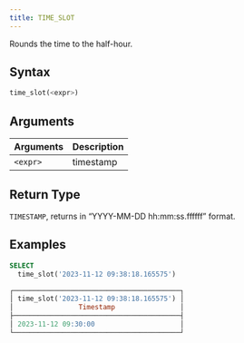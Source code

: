 ```yaml
---
title: TIME_SLOT
---
```


Rounds the time to the half-hour.
## Syntax

```sql
time_slot(<expr>)
```

## Arguments

| Arguments   | Description |
| ----------- | ----------- |
| `<expr>`    | timestamp   |

## Return Type

`TIMESTAMP`, returns in “YYYY-MM-DD hh:mm:ss.ffffff” format.

## Examples

```sql
SELECT
  time_slot('2023-11-12 09:38:18.165575')

┌─────────────────────────────────────────┐
│ time_slot('2023-11-12 09:38:18.165575') │
│                Timestamp                │
├─────────────────────────────────────────┤
│ 2023-11-12 09:30:00                     │
└─────────────────────────────────────────┘
```
